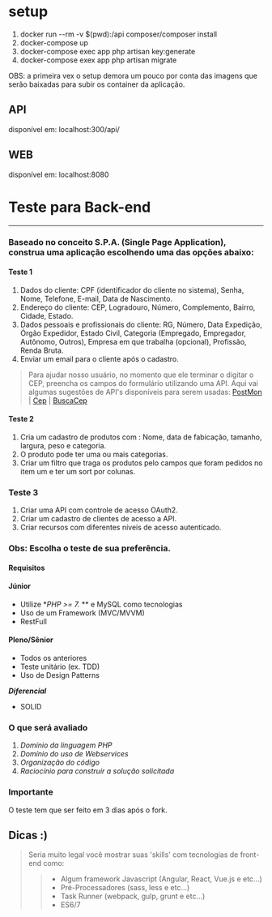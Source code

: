 # setup
1. docker run --rm -v $(pwd):/api composer/composer install
2. docker-compose up
3. docker-compose exec app php artisan key:generate
4. docker-compose exex app php artisan migrate

OBS: a primeira vex o setup demora um pouco por conta das imagens que serão baixadas para subir os container da aplicação.

## API
disponível em:
localhost:300/api/

## WEB
disponível em:
localhost:8080



# Teste para Back-end #
---
### Baseado no conceito S.P.A. (Single Page Application), construa uma aplicação escolhendo uma das opções abaixo:

#### Teste 1

1. Dados do cliente: CPF (identificador do cliente no sistema), Senha, Nome, Telefone, E-mail, Data de Nascimento.
2. Endereço do cliente: CEP, Logradouro, Número, Complemento, Bairro, Cidade, Estado.
3. Dados pessoais e profissionais do cliente: RG, Número, Data Expedição, Órgão Expedidor, Estado Civil, Categoria (Empregado, Empregador, Autônomo, Outros), Empresa em que trabalha (opcional), Profissão, Renda Bruta.
4. Enviar um email para o cliente  após o cadastro.

> Para ajudar nosso usuário, no momento que ele terminar o digitar o CEP, preencha os campos do formulário utilizando uma API. Aqui vai algumas sugestões de API's disponíveis para serem usadas:
>[PostMon](http://postmon.com.br/) | [Cep](http://cep.correiocontrol.com.br/XXXXXXXX.json) | [BuscaCep](http://www.buscacep.correios.com.br/sistemas/buscacep/)

#### Teste 2

1.  Cria um cadastro de produtos com : Nome, data de fabicação, tamanho, largura, peso e categoria.
2.  O produto pode ter uma ou mais categorias.
3.  Criar um filtro que traga os produtos pelo campos que foram pedidos no item um e ter um sort por colunas.

### Teste 3

1. Criar uma API com controle de acesso OAuth2.
2. Criar um cadastro de clientes de acesso a API.
3. Criar recursos com diferentes níveis de acesso autenticado.

### Obs: Escolha o teste de sua preferência.

#### Requisitos ####

#### Júnior ####
* Utilize **PHP >= 7.* ** e MySQL como tecnologias
* Uso de um Framework (MVC/MVVM)
* RestFull

#### Pleno/Sênior ####
*  Todos os anteriores
*  Teste unitário (ex. TDD)
*  Uso de Design Patterns

***Diferencial***
*   SOLID

### O que será avaliado
1. *Domínio da linguagem PHP*
2. *Domínio do uso de Webservices*
3. *Organização do código*
4. *Raciocínio para construir a solução solicitada*

### Importante 
O teste tem que ser feito em 3 dias após o fork.

## Dicas :) 
>   Seria muito legal você mostrar suas 'skills' com tecnologias de front-end como:
>>   * Algum framework Javascript (Angular, React, Vue.js e etc…)
>>   * Pré-Processadores (sass, less e etc...)
>>   * Task Runner (webpack, gulp, grunt e etc...)
>>   * ES6/7
